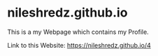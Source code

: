 # nileshredz.github.io

This is a my Webpage which contains my Profile.

Link to this Website: https://nileshredz.github.io/4

